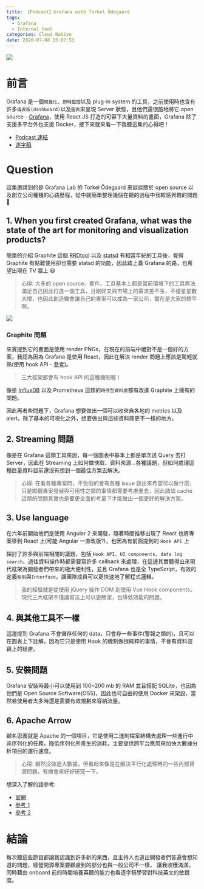 ```yaml
---
title: 【Podcast】Grafana with Torkel Ödegaard
tags:
  - Grafana
  - Internal tool
categories: Cloud Native
date: 2020-07-08 15:07:53
---
```


![](https://i.imgur.com/kase2RE.png)

# 前言

Grafana 是一個`視覺化`、`即時監控`以及 plug-in system 的工具，之前使用時也含有許多`儀表板(dashboard)`以及`圖表`來呈現 Server 狀態，且他們還很酷地將它 open source - [Grafana](https://github.com/grafana/grafana)，使用 React JS 打造的可容下大量資料的畫面，Grafana 除了支援多平台外也支援 Docker，接下來就來看一下我聽這集的心得吧！

- [Podcast 連結](https://overcast.fm/+E6UCVIbFo)
- [逐字稿](https://softwareengineeringdaily.com/wp-content/uploads/2020/06/SED1088-Grafana.pdf)
<!-- more -->

# Question

這集邀請到的是 Grafana Lab 的 Torkel Ödegaard 來談談關於 open source 以及創立公司種種的心路歷程，從中就簡單整理幾個在聽的過程中我較感興趣的問題 🙂

## 1. When you first created Grafana, what was the state of the art for monitoring and visualization products?

簡單的介紹 Graphite 這個 [RRDtool](https://zh.wikipedia.org/wiki/RRDtool) 以及 [statsd](https://github.com/statsd/statsd) 有相當年紀的工具後，覺得 Graphite 有點難使用卻也需要 statsd 的功能，因此踏上蓋 Grafana 的路，也希望出現在 TV 牆上 😆

> 心得: 大多的 open source、套件、工具基本上都是當前環境下的工具無法滿足自己因此打造一個工具，且剛好又與市場上的需求差不多，不僅星星數大增，也因此創造機會讓自己的專案可以成為一家公司，實在是大家的標竿啊。

![](https://i.imgur.com/yBLiLrn.png)

### Graphite 問題

來賓提到它的畫面是使用 render PNGs，在現在的前端中絕對不是一個好的方案，我認為因為 Grafana 是使用 React，因此在解決 render 問題上應該是駕輕就熟(使用 hook API - [參考](https://medium.com/@z3388638/react-hooks-%E6%96%B0%E6%89%8B%E7%AD%86%E8%A8%98-8c9f1cccd142))。

> 三大框架都會有 hook API 的這種機制喔！

像是 [InfluxDB](https://www.influxdata.com/) 以及 Prometheus 這類的`時序型資料庫`都有改進 Graphite 上擁有的問題。

因此再者些問題下，Grafana 想要做出一個可以收來自各地的 metrics 以及 alert，除了基本的可視化之外，想要做出與這些資料庫更不一樣的地方。

## 2. Streaming 問題

像是在 Grafana 這類工具來說，每一個圖表中基本上都是單次送 Query 去打 Server，因此在 Streaming 上如何做快取、資料來源...各種議題，但如何處理這種巨量資料目前還沒有想到一個最佳方案去解決。

> 心得: 在看各種專案時，不免俗的會有各種 issue 跳出來希望可以做什麼，只是縱觀專案發展與可用性之類的事情都需要考慮進去，因此諸如 cache 這類的問題其實也是要更全面的考量下才能做出一個更好的解決方案。

## 3. Use language

在六年前開始他們是使用 Angular 2 來開發，隨著時間推移出現了 React 也將專案移到 React 上(可能 Angular 一直改版?)，也因為有前面提到的 `Hook API` 上

探討了許多與前端相關的議題，包括 `Hook API`、`UI components`、`data log search`、過往資料操作時都需要寫許多 callback 來處理，在這邊其實聽得出來現代框架為開發者們帶來的極大便利性，並且 Grafana 也是全 TypeScript，有效的定義`型別`與`Interface`，讓團隊成員可以更快速地了解程式邏輯。

> 我的經驗就是從使用 jQuery 操作 DOM 到使用 Vue Hook components，現代三大框架不僅讓寫法上可以更簡潔，也降低效能的問題。

## 4. 與其他工具不一樣

這邊提到 Grafana 不會儲存任何的 data，只會存一些事件(警報之類的)，且可以在圖表上下註解，因為它只是使用 Hook 的機制做很純粹的事情，不會有資料盜竊上的疑慮。

## 5. 安裝問題

Grafana 安裝時最小可以使用到 100~200 mb 的 RAM 並且搭配 SQLite，也因為他們是 Open Source Software(OSS)，因此也可自由的使用 Docker 來架設，當然若使用者太多時還是需要有效規劃來容納流量。

## 6. Apache Arrow

顧名思義就是 Apache 的一個項目，它是使用二進制檔案結構去處理一些進行中非序列化的任務，降低序列化所產生的消耗，主要提供跨平台應用來加快大數據分析項目的運行速度。

> 心得: 雖然沒做過大數據，但看起來像是在解決平行化處理時的一些內部資源問題，有機會來好好研究一下。

想深入了解的話參考:

- [官網](https://arrow.apache.org/)
- [參考 1](https://kknews.cc/zh-tw/tech/225x3kr.html)
- [參考 2](https://www.infoq.cn/article/apache-arrow)

# 結論

每次聽這些節目都讓我認識到許多新的東西，且主持人也道出開發者們普遍會想知道的問題，經營開源專案要顧慮到的部分也與一般公司不一樣， 讓我收穫滿滿，同時藉由 onboard 前的時間培養英聽的能力也看逐字稿學習對科技英文的敏銳度。
